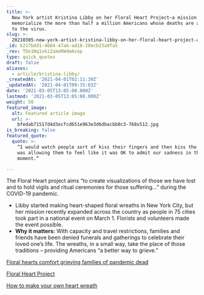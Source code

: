 ```yaml
---
title: >-
  New York artist Kristina Libby on her Floral Heart Project—a mission to
  memorialize the more than half a million Americans whose deaths are attributed
  to the virus.
slug: >-
  20210305-new-york-artist-kristina-libby-on-her-floral-heart-project-a-mission-to-memorialize-the
_id: b217bdd1-4604-47ab-ad18-20ecb23a9fa5
_rev: TDo1Nq1xkiZakmRW4mAzep
type: quick_quotes
draft: false
aliases:
  - article/kristina-libby/
_createdAt: '2021-04-01T02:11:39Z'
_updatedAt: '2021-04-01T09:35:03Z'
date: '2021-03-05T13:05:00.000Z'
lastmod: '2021-03-05T13:05:00.000Z'
weight: 50
featured_image:
  alt: Featured article image
  url: >-
    bfedab71517d4d3ecfcd651e963e3d6dbacbb0c3-768x512.jpg
is_breaking: false
featured_quote:
  quote: >-
    “I would watch people sort of kiss their fingers and then kiss the heart. It
    was allowing them to feel like it was OK to admit our sadness in the
    moment.“

---
```

The Floral Heart project aims “to create visualizations of those we have lost and to hold vigils and ritual ceremonies for those suffering…” during the COVID-19 pandemic.

* Libby started making heart-shaped floral wreaths in New York City, but her mission recently expanded across the country as people in 75 cities took part in a national event on March 1. Florists and volunteers made the event possible.
* **Why it matters:** With capacity and travel restrictions, families and friends have been denied funerals and gatherings to celebrate their loved one’s life. The wreaths, in a small way, take the place of those traditions – providing Americans “a better way to grieve.”

[Floral hearts comfort grieving families of pandemic dead](https://apnews.com/article/floral-heart-project-covid-memorial-06e2c024a86aeb795fcd2c09635a4f87)

[Floral Heart Project](https://www.floralheartproject.com/)

[How to make your own heart wreath](https://www.youtube.com/watch?v=gQhrtWySP3A&t=22s)
